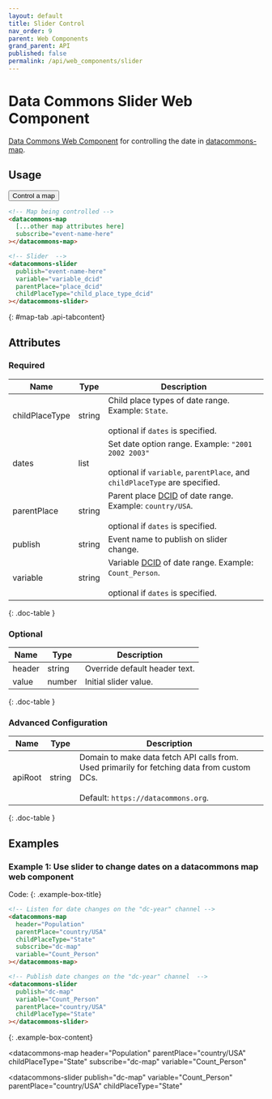 ```yaml
---
layout: default
title: Slider Control
nav_order: 9
parent: Web Components
grand_parent: API
published: false
permalink: /api/web_components/slider
---
```


# Data Commons Slider Web Component

[Data Commons Web Component](/api/web_components/) for controlling the date in [datacommons-map](./map.md).

## Usage

<div class="api-tab">
  <button id="get-button" class="api-tablink" onclick="openTab(event, 'map-tab')">
    Control a map
  </button>
</div>

```html
<!-- Map being controlled -->
<datacommons-map
  [...other map attributes here]
  subscribe="event-name-here"
></datacommons-map>

<!-- Slider  -->
<datacommons-slider
  publish="event-name-here"
  variable="variable_dcid"
  parentPlace="place_dcid"
  childPlaceType="child_place_type_dcid"
></datacommons-slider>
```
{: #map-tab .api-tabcontent}

<script src="/assets/js/syntax_highlighting.js"></script>
<script src="/assets/js/api-doc-tabs.js"></script>

## Attributes

### Required

| Name           | Type   | Description                                                                                                                                                           |
| -------------- | ------ | --------------------------------------------------------------------------------------------------------------------------------------------------------------------- |
| childPlaceType | string | Child place types of date range. Example: `State`.<br /><br /><optional-tag>optional</optional-tag> if `dates` is specified.                                          |
| dates          | list   | Set date option range. Example: `"2001 2002 2003"`<br /><br /><optional-tag>optional</optional-tag> if `variable`, `parentPlace`, and `childPlaceType` are specified. |
| parentPlace    | string | Parent place [DCID](/glossary.html#dcid) of date range. Example: `country/USA`.<br /><br /><optional-tag>optional</optional-tag> if `dates` is specified.             |
| publish        | string | Event name to publish on slider change.                                                                                                                               |
| variable       | string | Variable [DCID](/glossary.html#dcid) of date range. Example: `Count_Person`.<br /><br /><optional-tag>optional</optional-tag> if `dates` is specified.                |
{: .doc-table }

### Optional

| Name   | Type   | Description                   |
| ------ | ------ | ----------------------------- |
| header | string | Override default header text. |
| value  | number | Initial slider value.         |
{: .doc-table }

### Advanced Configuration

| Name    | Type   | Description                                                                                                                                |
| ------- | ------ | ------------------------------------------------------------------------------------------------------------------------------------------ |
| apiRoot | string | Domain to make data fetch API calls from. Used primarily for fetching data from custom DCs.<br /><br />Default: `https://datacommons.org`. |
{: .doc-table }

## Examples

### Example 1: Use slider to change dates on a datacommons map web component

Code:
{: .example-box-title}
```html
<!-- Listen for date changes on the "dc-year" channel -->
<datacommons-map
  header="Population"
  parentPlace="country/USA"
  childPlaceType="State"
  subscribe="dc-map"
  variable="Count_Person"
></datacommons-map>

<!-- Publish date changes on the "dc-year" channel  -->
<datacommons-slider
  publish="dc-map"
  variable="Count_Person"
  parentPlace="country/USA"
  childPlaceType="State"
></datacommons-slider>
```
{: .example-box-content}

<!-- Listen for date changes on the "dc-year" channel -->
<datacommons-map
  header="Population"
  parentPlace="country/USA"
  childPlaceType="State"
  subscribe="dc-map"
  variable="Count_Person"
></datacommons-map>

<!-- Publish date changes on the "dc-year" channel  -->
<datacommons-slider
  publish="dc-map"
  variable="Count_Person"
  parentPlace="country/USA"
  childPlaceType="State"
></datacommons-slider>
